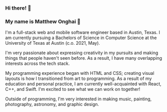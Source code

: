 ### Hi there! 👋

### My name is Matthew Onghai 🤩

I'm a full-stack web and mobile software engineer based in Austin, Texas. I am currently pursuing a Bachelors of Science in Computer Science at the University of Texas at Austin (c.o. 2021, May).

I'm very passionate about expressing creativity in my pursuits and making things that people haven't seen before. As a result, I have many overlapping interests across the tech stack.

My programming experience began with HTML and CSS; creating visual layouts is how I transitioned from art to programming. As a result of my education and personal practice, I am currently well-acquainted with React, C++, and Swift. I'm excited to see what we can work on together!

Outside of programming, I'm very interested in making music, painting, photography, astronomy, and graphic design.

<!--
**matthewonghai13/matthewonghai13** is a ✨ _special_ ✨ repository because its `README.md` (this file) appears on your GitHub profile.

Here are some ideas to get you started:

- 🔭 I’m currently working on ...
- 🌱 I’m currently learning ...
- 👯 I’m looking to collaborate on ...
- 🤔 I’m looking for help with ...
- 💬 Ask me about ...
- 📫 How to reach me: ...
- ⚡ Fun fact: ...
-->
